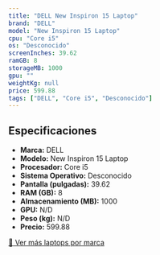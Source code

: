 ```yaml
---
title: "DELL New Inspiron 15 Laptop"
brand: "DELL"
model: "New Inspiron 15 Laptop"
cpu: "Core i5"
os: "Desconocido"
screenInches: 39.62
ramGB: 8
storageMB: 1000
gpu: ""
weightKg: null
price: 599.88
tags: ["DELL", "Core i5", "Desconocido"]
---
```

## Especificaciones

- **Marca:** DELL
- **Modelo:** New Inspiron 15 Laptop
- **Procesador:** Core i5
- **Sistema Operativo:** Desconocido
- **Pantalla (pulgadas):** 39.62
- **RAM (GB):** 8
- **Almacenamiento (MB):** 1000
- **GPU:** N/D
- **Peso (kg):** N/D
- **Precio:** 599.88

[:rocket: Ver más laptops por marca](/brand/dell)
